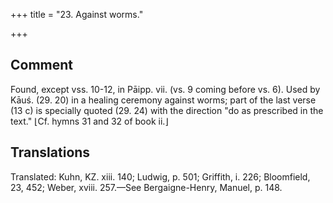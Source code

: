 +++
title = "23. Against worms."

+++
## Comment
Found, except vss. 10-12, in Pāipp. vii. (vs. 9 coming before vs. 6). Used by Kāuś. (29. 20) in a healing ceremony against worms; part of the last verse (13 c) is specially quoted (29. 24) with the direction "do as prescribed in the text." ⌊Cf. hymns 31 and 32 of book ii.⌋


## Translations
Translated: Kuhn, KZ. xiii. 140; Ludwig, p. 501; Griffith, i. 226; Bloomfield, 23, 452; Weber, xviii. 257.—See Bergaigne-Henry, Manuel, p. 148.
